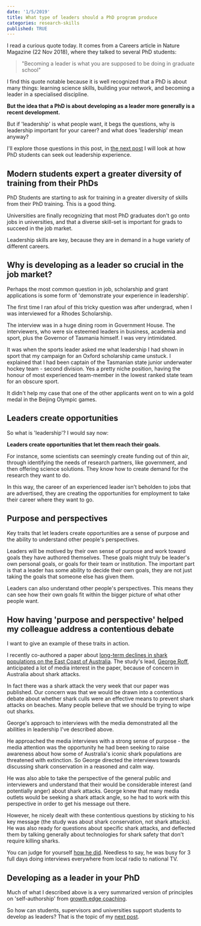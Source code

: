 ```yaml
---
date: '1/5/2019'
title: What type of leaders should a PhD program produce
categories: research-skills
published: TRUE
---
```


I read a curious quote today. It comes from a Careers article in Nature Magazine (22 Nov 2018), where they talked to several PhD students:  

> "Becoming a leader is what you are supposed to be doing in graduate school"

I find this quote notable because it is well recognized that a PhD is about many things: learning science skills, building your network, and becoming a leader in a specialised discipline.  

**But the idea that a PhD is about developing as a leader more generally is a recent development.**  

But if 'leadership' is what people want, it begs the questions, why is leadership important for your career? and what does 'leadership' mean anyway?  

I'll explore those questions in this post, in [the next post](/research/2019/01/05/how-to-learn-leadership-in-phd.html) I will look at how PhD students can seek out leadership experience.  

## Modern students expert a greater diversity of training from their PhDs

PhD Students are starting to ask for training in a greater diversity of skills from their PhD training. This is a good thing.

Universities are finally recognizing that most PhD graduates don't go onto jobs in universities, and that a diverse skill-set is important for grads to succeed in the job market.  

Leadership skills are key, because they are in demand in a huge variety of different careers.

## Why is developing as a leader so crucial in the job market?  

Perhaps the most common question in job, scholarship and grant applications is some form of 'demonstrate your experience in leadership'.  

The first time I ran afoul of this tricky question was after undergrad, when I was interviewed for a Rhodes Scholarship.  

The interview was in a huge dining room in Government House. The interviewers, who were six esteemed leaders in business, academia and sport, plus the Governor of Tasmania himself. I was very intimidated.

It was when the sports leader asked me what leadership I had shown in sport that my campaign for an Oxford scholarship came unstuck. I explained that I had been captain of the Tasmanian state junior underwater hockey team - second division. Yes a pretty niche position, having the honour of most experienced team-member in the lowest ranked state team for an obscure sport.  

It didn't help my case that one of the other applicants went on to win a gold medal in the Beijing Olympic games.  

## Leaders create opportunities

So what is 'leadership'? I would say now:

**Leaders create opportunities that let them reach their goals**.  

For instance, some scientists can seemingly create funding out of thin air, through identifying the needs of research partners, like government, and then offering science solutions. They know how to create demand for the research they want to do.

In this way, the career of an experienced leader isn't beholden to jobs that are advertised, they are creating the opportunities for employment to take their career where they want to go.   

## Purpose and perspectives

Key traits that let leaders create opportunities are a sense of purpose and the ability to understand other people's perspectives.

Leaders will be motived by their own sense of purpose and work toward goals they have authored themselves. These goals might truly be leader's own personal goals, or goals for their team or institution. The important part is that a leader has some ability to decide their own goals, they are not just taking the goals that someone else has given them.

Leaders can also understand other people's perspectives. This means they can see how their own goals fit within the bigger picture of what other people want.  

## How having 'purpose and perspective' helped my colleague address a contentious debate

I want to give an example of these traits in action.

I recently co-authored a paper about [long-term declines in shark populations on the East Coast of Australia](/research/2018/12/16/shark-declines.html). The study's lead, [George Roff](https://researchers.uq.edu.au/researcher/1447), anticipated a lot of media interest in the paper, because of concern in Australia about shark attacks.

In fact there was a shark attack the very week that our paper was published. Our concern was that we would be drawn into a contentious debate about whether shark culls were an effective means to prevent shark attacks on beaches. Many people believe that we should be trying to wipe out sharks.

George's approach to interviews with the media demonstrated all the abilities in leadership I've described above.

He approached the media interviews with a strong sense of purpose - the media attention was the opportunity he had been seeking to raise awareness about how some of Australia's iconic shark populations are threatened with extinction. So George directed the interviews towards discussing shark conservation in a reasoned and calm way.

He was also able to take the perspective of the general public and interviewers and understand that their would be considerable interest (and potentially anger) about shark attacks. George knew that many media outlets would be seeking a shark attack angle, so he had to work with this perspective in order to get his message out there.

However, he nicely dealt with these contentious questions by sticking to his key message (the study was about shark conservation, not shark attacks). He was also ready for questions about specific shark attacks, and deflected them by talking generally about technologies for shark safety that don't require killing sharks.  

You can judge for yourself [how he did](). Needless to say, he was busy for 3 full days doing interviews everywhere from local radio to national TV.

## Developing as a leader in your PhD  

Much of what I described above is a very summarized version of principles on 'self-authorship' from [growth edge coaching](https://www.growthedgecoaching.com/).

So how can students, supervisors and universities support students to develop as leaders? That is the topic of my [next post](/research/2019/01/05/how-to-learn-leadership-in-phd.html).  
